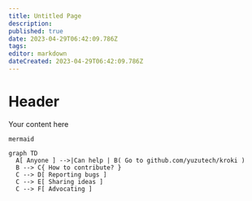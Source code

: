 ```yaml
---
title: Untitled Page
description: 
published: true
date: 2023-04-29T06:42:09.786Z
tags: 
editor: markdown
dateCreated: 2023-04-29T06:42:09.786Z
---
```


# Header
Your content here
```kroki
mermaid

graph TD
  A[ Anyone ] -->|Can help | B( Go to github.com/yuzutech/kroki )
  B --> C{ How to contribute? }
  C --> D[ Reporting bugs ]
  C --> E[ Sharing ideas ]
  C --> F[ Advocating ]
```

